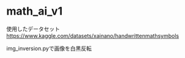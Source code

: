 # math_ai_v1

使用したデータセット
https://www.kaggle.com/datasets/xainano/handwrittenmathsymbols

img_inversion.pyで画像を白黒反転
